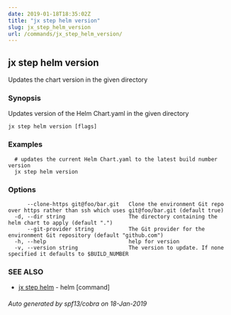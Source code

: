 ```yaml
---
date: 2019-01-18T18:35:02Z
title: "jx step helm version"
slug: jx_step_helm_version
url: /commands/jx_step_helm_version/
---
```

## jx step helm version

Updates the chart version in the given directory

### Synopsis

Updates version of the Helm Chart.yaml in the given directory

```
jx step helm version [flags]
```

### Examples

```
  # updates the current Helm Chart.yaml to the latest build number version
  jx step helm version
```

### Options

```
      --clone-https git@foo/bar.git   Clone the environment Git repo over https rather than ssh which uses git@foo/bar.git (default true)
  -d, --dir string                    The directory containing the helm chart to apply (default ".")
      --git-provider string           The Git provider for the environment Git repository (default "github.com")
  -h, --help                          help for version
  -v, --version string                The version to update. If none specified it defaults to $BUILD_NUMBER
```

### SEE ALSO

* [jx step helm](/commands/jx_step_helm/)	 - helm [command]

###### Auto generated by spf13/cobra on 18-Jan-2019
